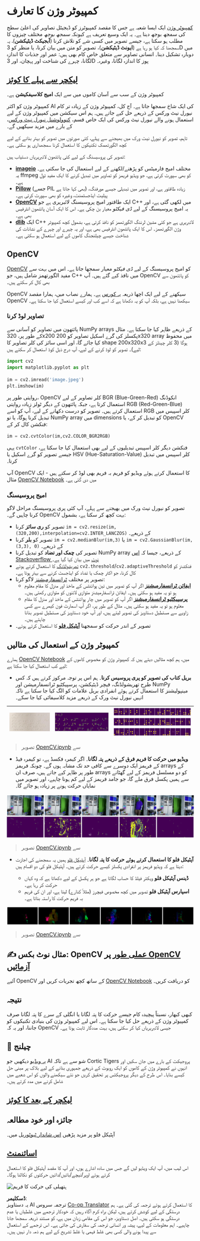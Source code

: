 <!--
CO_OP_TRANSLATOR_METADATA:
{
  "original_hash": "4bedc8e702db17260cfe824d58b6cfd4",
  "translation_date": "2025-08-26T09:35:28+00:00",
  "source_file": "lessons/4-ComputerVision/06-IntroCV/README.md",
  "language_code": "ur"
}
-->
# کمپیوٹر وژن کا تعارف

[کمپیوٹر وژن](https://wikipedia.org/wiki/Computer_vision) ایک ایسا شعبہ ہے جس کا مقصد کمپیوٹرز کو ڈیجیٹل تصاویر کی اعلیٰ سطح کی سمجھ بوجھ دینا ہے۔ یہ ایک وسیع تعریف ہے کیونکہ *سمجھ بوجھ* مختلف چیزوں کا مطلب ہو سکتا ہے، جیسے تصویر میں کسی شے کو تلاش کرنا (**آبجیکٹ ڈیٹیکشن**)، یہ سمجھنا کہ کیا ہو رہا ہے (**ایونٹ ڈیٹیکشن**)، تصویر کو متن میں بیان کرنا، یا منظر کو 3D میں دوبارہ تشکیل دینا۔ انسانی تصاویر سے متعلق خاص کام بھی ہیں: عمر اور جذبات کا اندازہ لگانا، چہرے کی شناخت اور پہچان، اور 3D پوز کا اندازہ لگانا، وغیرہ۔

## [لیکچر سے پہلے کا کوئز](https://ff-quizzes.netlify.app/en/ai/quiz/11)

کمپیوٹر وژن کے سب سے آسان کاموں میں سے ایک **امیج کلاسیفکیشن** ہے۔

کمپیوٹر وژن کو اکثر AI کی ایک شاخ سمجھا جاتا ہے۔ آج کل، کمپیوٹر وژن کے زیادہ تر کام نیورل نیٹ ورکس کے ذریعے حل کیے جاتے ہیں۔ ہم اس سیکشن میں کمپیوٹر وژن کے لیے استعمال ہونے والے نیورل نیٹ ورکس کی ایک خاص قسم، [کنوولوشنل نیورل نیٹ ورکس](../07-ConvNets/README.md)، کے بارے میں مزید سیکھیں گے۔

تاہم، تصویر کو نیورل نیٹ ورک میں بھیجنے سے پہلے، کئی صورتوں میں تصویر کو بہتر بنانے کے لیے کچھ الگورتھمک تکنیکوں کا استعمال کرنا سمجھداری ہو سکتی ہے۔

تصویر کی پروسیسنگ کے لیے کئی پائتھون لائبریریاں دستیاب ہیں:

* **[imageio](https://imageio.readthedocs.io/en/stable/)** مختلف امیج فارمیٹس کو پڑھنے/لکھنے کے لیے استعمال کی جا سکتی ہے۔ یہ ffmpeg کو بھی سپورٹ کرتی ہے، جو ویڈیو فریمز کو تصاویر میں تبدیل کرنے کا ایک مفید ٹول ہے۔
* **[Pillow](https://pillow.readthedocs.io/en/stable/index.html)** (جسے PIL بھی کہا جاتا ہے) زیادہ طاقتور ہے، اور تصویر میں تبدیلی جیسے مورفنگ، پیلیٹ ایڈجسٹمنٹ، وغیرہ کو بھی سپورٹ کرتی ہے۔
* **[OpenCV](https://opencv.org/)** ایک طاقتور امیج پروسیسنگ لائبریری ہے جو C++ میں لکھی گئی ہے، اور یہ امیج پروسیسنگ کے لیے *ڈی فیکٹو* معیار بن چکی ہے۔ اس کا ایک آسان پائتھون انٹرفیس بھی ہے۔
* **[dlib](http://dlib.net/)** ایک C++ لائبریری ہے جو کئی مشین لرننگ الگورتھمز کو نافذ کرتی ہے، بشمول کچھ کمپیوٹر وژن الگورتھمز۔ اس کا ایک پائتھون انٹرفیس بھی ہے، اور یہ چہرے اور چہرے کے نشانات کی شناخت جیسے چیلنجنگ کاموں کے لیے استعمال ہو سکتی ہے۔

## OpenCV

[OpenCV](https://opencv.org/) کو امیج پروسیسنگ کے لیے *ڈی فیکٹو* معیار سمجھا جاتا ہے۔ اس میں بہت سے مفید الگورتھمز شامل ہیں، جو C++ میں نافذ کیے گئے ہیں۔ آپ OpenCV کو پائتھون سے بھی کال کر سکتے ہیں۔

OpenCV سیکھنے کے لیے ایک اچھا ذریعہ [یہ کورس](https://learnopencv.com/getting-started-with-opencv/) ہے۔ ہمارے نصاب میں، ہمارا مقصد OpenCV سیکھنا نہیں ہے، بلکہ آپ کو یہ دکھانا ہے کہ اسے کب اور کیسے استعمال کیا جا سکتا ہے۔

### تصاویر لوڈ کرنا

پائتھون میں تصاویر کو آسانی سے NumPy arrays کے ذریعے ظاہر کیا جا سکتا ہے۔ مثال کے طور پر، 320x200 پکسلز کی گرے اسکیل تصاویر کو 200x320 array میں محفوظ کیا جائے گا، اور اسی سائز کی کلر تصاویر کا shape 200x320x3 ہوگا (3 کلر چینلز کے لیے)۔ تصویر کو لوڈ کرنے کے لیے، آپ درج ذیل کوڈ استعمال کر سکتے ہیں:

```python
import cv2
import matplotlib.pyplot as plt

im = cv2.imread('image.jpeg')
plt.imshow(im)
```

روایتی طور پر، OpenCV کلر تصاویر کے لیے BGR (Blue-Green-Red) انکوڈنگ استعمال کرتا ہے، جبکہ پائتھون کے دیگر ٹولز زیادہ روایتی RGB (Red-Green-Blue) استعمال کرتے ہیں۔ تصویر کو درست دکھانے کے لیے، آپ کو اسے RGB کلر اسپیس میں تبدیل کرنا ہوگا، یا تو NumPy array میں dimensions کو تبدیل کر کے، یا OpenCV فنکشن کال کر کے:

```python
im = cv2.cvtColor(im,cv2.COLOR_BGR2RGB)
```

یہی `cvtColor` فنکشن دیگر کلر اسپیس تبدیلیوں کے لیے بھی استعمال کیا جا سکتا ہے، جیسے تصویر کو گرے اسکیل یا HSV (Hue-Saturation-Value) کلر اسپیس میں تبدیل کرنا۔

آپ OpenCV کا استعمال کرتے ہوئے ویڈیو کو فریم بہ فریم بھی لوڈ کر سکتے ہیں - ایک مثال [OpenCV Notebook](../../../../../lessons/4-ComputerVision/06-IntroCV/OpenCV.ipynb) میں دی گئی ہے۔

### امیج پروسیسنگ

تصویر کو نیورل نیٹ ورک میں بھیجنے سے پہلے، آپ کئی پری پروسیسنگ مراحل لاگو کرنا چاہیں گے۔ OpenCV بہت کچھ کر سکتا ہے، بشمول:

* تصویر کو **ری سائز** کرنا `im = cv2.resize(im, (320,200),interpolation=cv2.INTER_LANCZOS)` کے ذریعے۔
* تصویر کو **بلر** کرنا `im = cv2.medianBlur(im,3)` یا `im = cv2.GaussianBlur(im, (3,3), 0)` کے ذریعے۔
* تصویر کی **چمک اور تضاد** کو تبدیل کرنا NumPy array کے ذریعے، جیسا کہ [اس Stackoverflow نوٹ](https://stackoverflow.com/questions/39308030/how-do-i-increase-the-contrast-of-an-image-in-python-opencv) میں بیان کیا گیا ہے۔
* [تھریشولڈنگ](https://docs.opencv.org/4.x/d7/d4d/tutorial_py_thresholding.html) کا استعمال کرتے ہوئے `cv2.threshold`/`cv2.adaptiveThreshold` فنکشنز کو کال کرنا، جو اکثر چمک یا تضاد کو ایڈجسٹ کرنے سے بہتر ہوتا ہے۔
* تصویر پر مختلف [ٹرانسفارمیشنز](https://docs.opencv.org/4.5.5/da/d6e/tutorial_py_geometric_transformations.html) لاگو کرنا:
    - **[ایفائن ٹرانسفارمیشنز](https://docs.opencv.org/4.5.5/d4/d61/tutorial_warp_affine.html)** اگر آپ کو تصویر میں تین پوائنٹس کے ماخذ اور منزل کا مقام معلوم ہو تو یہ مفید ہو سکتی ہیں۔ ایفائن ٹرانسفارمیشنز متوازی لائنوں کو متوازی رکھتی ہیں۔
    - **[پرسپیکٹیو ٹرانسفارمیشنز](https://medium.com/analytics-vidhya/opencv-perspective-transformation-9edffefb2143)** اگر آپ کو تصویر میں چار پوائنٹس کے ماخذ اور منزل کا مقام معلوم ہو تو یہ مفید ہو سکتی ہیں۔ مثال کے طور پر، اگر آپ اسمارٹ فون کیمرے سے کسی زاویے سے مستطیل دستاویز کی تصویر لیتے ہیں، اور آپ خود دستاویز کی مستطیل تصویر بنانا چاہتے ہیں۔
* تصویر کے اندر حرکت کو سمجھنا **[آپٹیکل فلو](https://docs.opencv.org/4.5.5/d4/dee/tutorial_optical_flow.html)** کا استعمال کرتے ہوئے۔

## کمپیوٹر وژن کے استعمال کی مثالیں

ہمارے [OpenCV Notebook](../../../../../lessons/4-ComputerVision/06-IntroCV/OpenCV.ipynb) میں، ہم کچھ مثالیں دیتے ہیں کہ کمپیوٹر وژن کو مخصوص کاموں کے لیے کب استعمال کیا جا سکتا ہے:

* **بریل کتاب کی تصویر کو پری پروسیس کرنا**۔ ہم اس پر توجہ مرکوز کرتے ہیں کہ کس طرح تھریشولڈنگ، فیچر ڈیٹیکشن، پرسپیکٹیو ٹرانسفارمیشن اور NumPy مینپولیشنز کا استعمال کرتے ہوئے انفرادی بریل علامات کو الگ کیا جا سکتا ہے تاکہ انہیں نیورل نیٹ ورک کے ذریعے مزید کلاسیفائی کیا جا سکے۔

![بریل تصویر](../../../../../translated_images/braille.341962ff76b1bd7044409371d3de09ced5028132aef97344ea4b7468c1208126.ur.jpeg) | ![پری پروسیسڈ بریل تصویر](../../../../../translated_images/braille-result.46530fea020b03c76aac532d7d6eeef7f6fb35b55b1001cd21627907dabef3ed.ur.png) | ![بریل علامات](../../../../../translated_images/braille-symbols.0159185ab69d533909dc4d7d26a1971b51401c6a80eb3a5584f250ea880af88b.ur.png)
----|-----|-----

> تصویر [OpenCV.ipynb](../../../../../lessons/4-ComputerVision/06-IntroCV/OpenCV.ipynb) سے

* **ویڈیو میں حرکت کا فریم فرق کے ذریعے پتہ لگانا**۔ اگر کیمرہ فکسڈ ہے، تو کیمرہ فیڈ کے فریمز ایک دوسرے سے کافی حد تک مشابہ ہوں گے۔ چونکہ فریمز arrays کے طور پر ظاہر کیے جاتے ہیں، صرف ان arrays کو دو مسلسل فریمز کے لیے گھٹانے سے ہمیں پکسل فرق ملے گا، جو جامد فریمز کے لیے کم ہونا چاہیے، اور تصویر میں نمایاں حرکت ہونے پر زیادہ ہو جائے گا۔

![ویڈیو فریمز اور فریم فرق کی تصویر](../../../../../translated_images/frame-difference.706f805491a0883c938e16447bf5eb2f7d69e812c7f743cbe7d7c7645168f81f.ur.png)

> تصویر [OpenCV.ipynb](../../../../../lessons/4-ComputerVision/06-IntroCV/OpenCV.ipynb) سے

* **آپٹیکل فلو کا استعمال کرتے ہوئے حرکت کا پتہ لگانا**۔ [آپٹیکل فلو](https://docs.opencv.org/3.4/d4/dee/tutorial_optical_flow.html) ہمیں یہ سمجھنے کی اجازت دیتا ہے کہ ویڈیو فریمز پر انفرادی پکسلز کیسے حرکت کرتے ہیں۔ آپٹیکل فلو کی دو اقسام ہیں:

   - **ڈینس آپٹیکل فلو** ویکٹر فیلڈ کا حساب لگاتا ہے جو ہر پکسل کے لیے دکھاتا ہے کہ وہ کہاں حرکت کر رہا ہے۔
   - **اسپارس آپٹیکل فلو** تصویر میں کچھ مخصوص فیچرز (مثلاً کنارے) لیتا ہے، اور ان کی فریم بہ فریم حرکت کا راستہ بناتا ہے۔

![آپٹیکل فلو کی تصویر](../../../../../translated_images/optical.1f4a94464579a83a10784f3c07fe7228514714b96782edf50e70ccd59d2d8c4f.ur.png)

> تصویر [OpenCV.ipynb](../../../../../lessons/4-ComputerVision/06-IntroCV/OpenCV.ipynb) سے

## ✍️ مثال نوٹ بکس: OpenCV [عملی طور پر OpenCV آزمائیں](../../../../../lessons/4-ComputerVision/06-IntroCV/OpenCV.ipynb)

آئیے OpenCV کے ساتھ کچھ تجربات کریں اور [OpenCV Notebook](../../../../../lessons/4-ComputerVision/06-IntroCV/OpenCV.ipynb) کو دریافت کریں۔

## نتیجہ

کبھی کبھار، نسبتاً پیچیدہ کام جیسے حرکت کا پتہ لگانا یا انگلی کے سرے کا پتہ لگانا صرف کمپیوٹر وژن کے ذریعے حل کیا جا سکتا ہے۔ اس لیے کمپیوٹر وژن کی بنیادی تکنیکوں کو جاننا، اور یہ کہ OpenCV جیسی لائبریریاں کیا کر سکتی ہیں، بہت مددگار ثابت ہوتا ہے۔

## 🚀 چیلنج

[یہ ویڈیو](https://docs.microsoft.com/shows/ai-show/ai-show--2021-opencv-ai-competition--grand-prize-winners--cortic-tigers--episode-32?WT.mc_id=academic-77998-cacaste) دیکھیں جو AI شو سے ہے تاکہ Cortic Tigers پروجیکٹ کے بارے میں جان سکیں اور انہوں نے کمپیوٹر وژن کے کاموں کو ایک روبوٹ کے ذریعے جمہوری بنانے کے لیے بلاک پر مبنی حل کیسے بنایا۔ اس طرح کے دیگر پروجیکٹس پر تحقیق کریں جو نئے سیکھنے والوں کو اس شعبے میں شامل کرنے میں مدد کرتے ہیں۔

## [لیکچر کے بعد کا کوئز](https://ff-quizzes.netlify.app/en/ai/quiz/12)

## جائزہ اور خود مطالعہ

آپٹیکل فلو پر مزید پڑھیں [اس شاندار ٹیوٹوریل](https://learnopencv.com/optical-flow-in-opencv/) میں۔

## [اسائنمنٹ](lab/README.md)

اس لیب میں، آپ ایک ویڈیو لیں گے جس میں سادہ اشارے ہوں، اور آپ کا مقصد آپٹیکل فلو کا استعمال کرتے ہوئے اوپر/نیچے/بائیں/دائیں حرکتوں کو نکالنا ہوگا۔

<img src="images/palm-movement.png" width="30%" alt="ہتھیلی کی حرکت کا فریم"/>

**ڈسکلیمر**:  
یہ دستاویز AI ترجمہ سروس [Co-op Translator](https://github.com/Azure/co-op-translator) کا استعمال کرتے ہوئے ترجمہ کی گئی ہے۔ ہم درستگی کے لیے کوشش کرتے ہیں، لیکن براہ کرم آگاہ رہیں کہ خودکار ترجمے میں غلطیاں یا عدم درستگی ہو سکتی ہیں۔ اصل دستاویز، جو اس کی مقامی زبان میں ہے، کو مستند ذریعہ سمجھا جانا چاہیے۔ اہم معلومات کے لیے، پیشہ ور انسانی ترجمہ کی سفارش کی جاتی ہے۔ اس ترجمے کے استعمال سے پیدا ہونے والی کسی بھی غلط فہمی یا غلط تشریح کے لیے ہم ذمہ دار نہیں ہیں۔